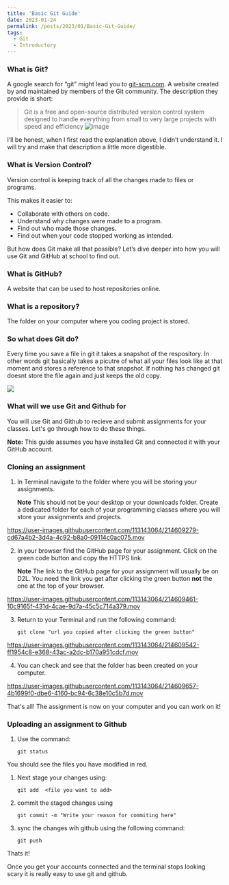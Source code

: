 ```yaml
---
title: 'Basic Git Guide'
date: 2023-01-24
permalink: /posts/2023/01/Basic-Git-Guide/
tags:
  - Git
  - Introductory
---
```


### What is Git?

A google search for “git” might lead you to <a href="https://git-scm.com">git-scm.com</a>. A website created by and maintained by members of the Git community. The description they provide is short: 

>Git is a free and open-source distributed version control system designed to handle everything from small to very large projects with speed and efficiency
![image](https://user-images.githubusercontent.com/113143064/214611495-8cbefb3f-4dd1-4b5d-861a-a7f94ee65866.png)

I’ll be honest, when I first read the explanation above, I didn’t understand it. I will try and make that description a little more digestible. 

### What is Version Control? 

Version control is keeping track of all the changes made to files or programs.

This makes it easier to:
-	Collaborate with others on code.
-	Understand why changes were made to a program.
-	Find out who made those changes.
-	Find out when your code stopped working as intended.

But how does Git make all that possible? Let’s dive deeper into how you will use Git and GitHub at school to find out.

### What is GitHub?
A website that can be used to host repositories online.

### What is a repository?
The folder on your computer where you coding project is stored. 

### So what does Git do? 

Every time you save a file in git it takes a snapshot of the respository. In other words git basically takes a picutre of what all your files look like at that moment and stores a reference to that snapshot. If nothing has changed git doesnt store the file again and just keeps the old copy. 

<img src="https://git-scm.com/book/en/v2/images/snapshots.png">

### What will we use Git and Github for

You will use Git and Github to recieve and submit assignments for your classes. Let's go through how to do these things. 

**Note:**
This guide assumes you have installed Git and connected it with your GitHub account.

### Cloning an assignment

1. In Terminal navigate to the folder where you will be storing your assignments.
    
    **Note** This should not be your desktop or your downloads folder. Create a dedicated folder for each of your programming classes where you will store your assignments and projects.  

https://user-images.githubusercontent.com/113143064/214609279-cd67a4b2-3d4a-4c92-b8a0-09114c0ac075.mov

2. In your browser find the GitHub page for your assignment. Click on the green code button and copy the HTTPS link. 
    
    **Note** The link to the GitHub page for your assignment will usually be on D2L. You need the link you get after clicking the green button **not** the one at the top of your browser.  

https://user-images.githubusercontent.com/113143064/214609461-10c9165f-431d-4cae-9d7a-45c5c714a379.mov

3. Return to your Terminal and run the following command:
   
    `git clone "url you copied after clicking the green button"`
    
https://user-images.githubusercontent.com/113143064/214609542-ff1954c8-e368-43ac-a2dc-b170a951cdcf.mov


4. You can check and see that the folder has been created on your computer.

https://user-images.githubusercontent.com/113143064/214609657-4b1699f0-dbe6-4160-bc94-6c38e10c5b7d.mov

That's all! The assignment is now on your computer and you can work on it! 

### Uploading an assignment to Github

1. Use the command:

    `git status` 

You should see the files you have modified in red. 

1. Next stage your changes using:

    `git add  <file you want to add>`

2. commit the staged changes using  

    `git commit -m "Write your reason for commiting here"`

3. sync the changes wih github using the following command: 

    `git push`

Thats it!

Once you get your accounts connected and the terminal stops looking scary it is really easy to use git and github. 

<!--git config: Edits git configuration on your user profile

git clone: Download a copy of a repository to your local computer

git status: Show the current state of the git repository

git add: Add new files or changes to existing files to the staging area to be committed

git commit: take a snapshot of the current state and store it with a message

git pull: Retrieve changes from a remote repository

git push: Send changes to a remote repository-->

